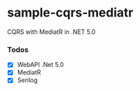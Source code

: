 # sample-cqrs-mediatr
CQRS with MediatR in .NET 5.0

### Todos
- [x] WebAPI .Net 5.0
- [x] MediatR 
- [x] Serilog 
